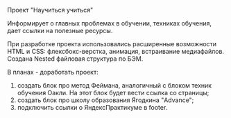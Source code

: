Проект "Научиться учиться"

Информирует о главных проблемах в обучении, техниках обучения, дает ссылки на полезные ресурсы.

При разработке проекта использовались расширенные возможности HTML и CSS: флексбокс-верстка, анимация, встраивание медиафайлов. Создана Nested файловая структура по БЭМ.

В планах - доработать проект: 
1) создать блок про метод Феймана, аналогичный с блоком техник обучения Оакли. На этот блок будет вести ссылка со страницы;
2) создать блок про школу образования Ягодкина "Advance";
3) подключить ссылки о ЯндексПрактикуме в footer.